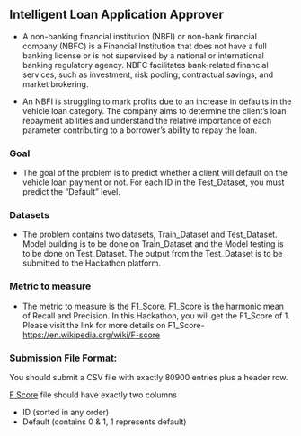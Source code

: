 ## Intelligent Loan Application Approver
* A non-banking financial institution (NBFI) or non-bank financial company (NBFC) is a Financial Institution that does not have a full banking license or is not supervised by a national or international banking regulatory agency. NBFC facilitates bank-related financial services, such as investment, risk pooling, contractual savings, and market brokering.

* An NBFI is struggling to mark profits due to an increase in defaults in the vehicle loan category. The company aims to determine the client’s loan repayment abilities and understand the relative importance of each parameter contributing to a borrower’s ability to repay the loan. 

### Goal

* The goal of the problem is to predict whether a client will default on the vehicle loan payment or not. For each ID in the Test_Dataset, you must predict the “Default” level.

### Datasets

* The problem contains two datasets, Train_Dataset and Test_Dataset. Model building is to be done on Train_Dataset and the Model testing is to be done on Test_Dataset. The output from the Test_Dataset is to be submitted to the Hackathon platform.

### Metric to measure

* The metric to measure is the F1_Score. F1_Score is the harmonic mean of Recall and Precision. In this Hackathon, you will get the F1_Score of 1. Please visit the link for more details on F1_Score- https://en.wikipedia.org/wiki/F-score

### Submission File Format:

You should submit a CSV file with exactly 80900 entries plus a header row.

 [F Score](https://en.wikipedia.org/wiki/F-scoreThe) file should have exactly two columns

* ID (sorted in any order)
* Default (contains 0 & 1, 1 represents default)
